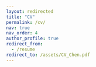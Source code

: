 ```yaml
---
layout: redirected
title: "CV"
permalink: /cv/
nav: true
nav_order: 4
author_profile: true
redirect_from:
  - /resume
redirect_to: /assets/CV_Chen.pdf
---
```

